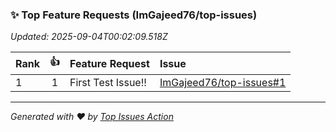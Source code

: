 ### ✨ Top Feature Requests (ImGajeed76/top-issues)

*Updated: 2025-09-04T00:02:09.518Z*

| Rank | 👍 | Feature Request | Issue |
| :--- | :-: | :-------------- | :---- |
| 1 | 1 | First Test Issue!! | [ImGajeed76/top-issues#1](https://github.com/ImGajeed76/top-issues/issues/1) |

---
_Generated with ❤️ by [Top Issues Action](https://github.com/ImGajeed76/top-issues)_